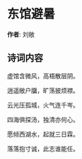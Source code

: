 # 东馆避暑

**作者**: 刘敞

## 诗词内容

虚馆含微风，高梧散层阴。

逍遥敞户牖，旷荡披烦襟。

云光压孤城，火气连千岑。

四海俱探汤，独清亦何心。

愿倾西湖水，起就三日霖。

落落抱寸诚，此志谁能任。


